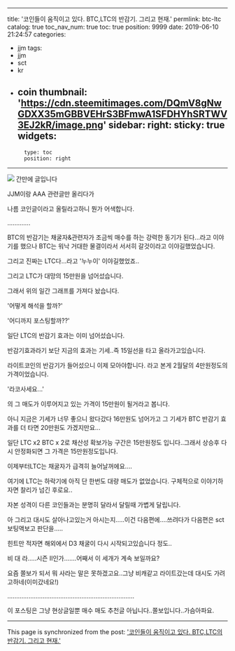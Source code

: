 
---
title: '코인들이 움직이고 있다. BTC,LTC의 반감기. 그리고 현재.'
permlink: btc-ltc
catalog: true
toc_nav_num: true
toc: true
position: 9999
date: 2019-06-10 21:24:57
categories:
- jjm
tags:
- jjm
- sct
- kr
- coin
thumbnail: 'https://cdn.steemitimages.com/DQmV8gNwGDXX35mGBBVEHrS3BFmwA1SFDHYhSRTWV3EJ2kR/image.png'
sidebar:
    right:
        sticky: true
widgets:
    -
        type: toc
        position: right
---


![](https://cdn.steemitimages.com/DQmV8gNwGDXX35mGBBVEHrS3BFmwA1SFDHYhSRTWV3EJ2kR/image.png)
간만에 글입니다

JJM이랑 AAA 관련글만 올리다가

나름 코인글이라고 올릴라고하니 뭔가 어색합니다.

.............

BTC의 반감기는 채굴자&관련자가 조금씩 매수를 하는 강력한 동기가 된다...라고 이야기를 했으나 BTC는 워낙 거대한 물결이라서 서서히 갈것이라고 이야길했었습니다.

그리고 진짜는 LTC다...라고 '누누이' 이야길했었죠..


그리고 LTC가 대망의 15만원을 넘어섰습니다.

그래서 위의 일간 그래프를 가져다 놨습니다.

'어떻게 해석을 할까?'

'어디까지 포스팅할까??'

일단 LTC의 반감기 효과는 이미 넘어섰습니다.

반감기효과라기 보단 지금의 효과는 기세..즉 15일선을 타고 올라가고있습니다.

라이트코인의 반감기가 들어섰으니 이제 모아야합니다. 라고 본게 2월달의 4만원정도의 가격이었습니다.

'라코사세요...' 

의 그 매도가 이루어지고 있는 가격이 15만원이 될거라고 봅니다.

아니 지금은 기세가 너무 좋으니 왔다갔다 16만원도 넘어가고 그 기세가 BTC 반감기 효과를 더 타면 20만원도 가겠지만요...

일단 LTC x2  BTC x 2로 채산성 확보가능 구간은 15만원정도 입니다..그래서 상승후 다시 안정화되면 그 가격은 15만원정도입니다.

이제부터LTC는 채굴자가 급격히 늘어날꺼에요....



여기에 LTC는 하락기에 아직 단 한번도 대량 매도가 없었습니다. 구체적으로 이야기하자면  찰리가 넘긴 후로요..

자본 성격이 다른 코인들과는 분명히 달라서 달릴때 가볍게 달립니다.



아 그리고 대시도 살아나고있는거 아시는지.....이건 다음편에....쓰려다가 다음편은 sct보팅액보고 판단을.....

힌트만 적자면 해외에서 D3 채굴이 다시 시작되고있습니다 정도..

비 대 라.....시즌 II인가.......어째서 이 세개가 계속 보일까요?

요즘 쫄보가 되서 뭐 사라는 말은 못하겠고요..그냥 비캐같고 라이트갔는데 대시도 가려고하네(이미갔네요!)



........................................................................

이 포스팅은 그냥 현상글일뿐 매수 매도 추천글 아닙니다..쫄보입니다..가슴아파요.

- - -

This page is synchronized from the post: ['코인들이 움직이고 있다. BTC,LTC의 반감기. 그리고 현재.'](https://steemit.com/@virus707/btc-ltc)
